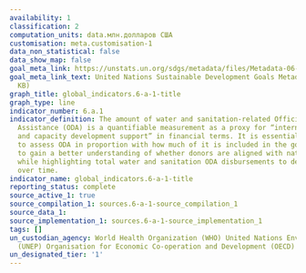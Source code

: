 ```yaml
---
availability: 1
classification: 2
computation_units: data.млн.долларов США
customisation: meta.customisation-1
data_non_statistical: false
data_show_map: false
goal_meta_link: https://unstats.un.org/sdgs/metadata/files/Metadata-06-0A-01.pdf
goal_meta_link_text: United Nations Sustainable Development Goals Metadata (PDF 398
  KB)
graph_title: global_indicators.6-a-1-title
graph_type: line
indicator_number: 6.a.1
indicator_definition: The amount of water and sanitation-related Official Development
  Assistance (ODA) is a quantifiable measurement as a proxy for “international cooperation
  and capacity development support” in financial terms. It is essential to be able
  to assess ODA in proportion with how much of it is included in the government budget
  to gain a better understanding of whether donors are aligned with national governments
  while highlighting total water and sanitation ODA disbursements to developing countries
  over time.
indicator_name: global_indicators.6-a-1-title
reporting_status: complete
source_active_1: true
source_compilation_1: sources.6-a-1-source_compilation_1
source_data_1:
source_implementation_1: sources.6-a-1-source_implementation_1
tags: []
un_custodian_agency: World Health Organization (WHO) United Nations Environment Programme
  (UNEP) Organisation for Economic Co-operation and Development (OECD)
un_designated_tier: '1'
---
```

